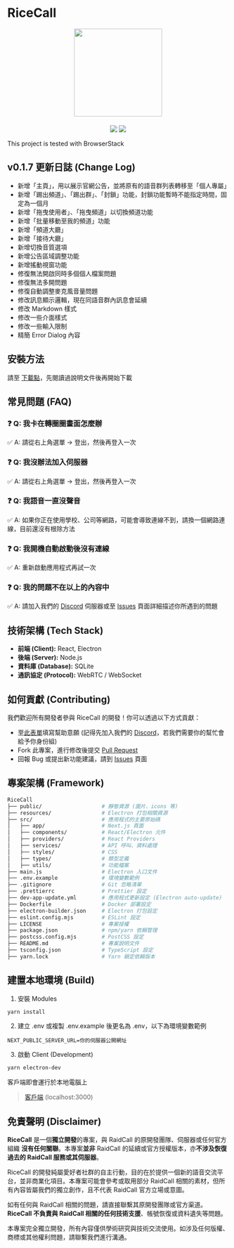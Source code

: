 # RiceCall

<div align="center">
  <img src="https://github.com/user-attachments/assets/74f23cae-f3aa-4deb-bbd1-72290d9193f3" width="200px" align="center">
  <div height="20px">　</div>
  <div>
    <img src="https://img.shields.io/badge/Join-Discord-blue?logo=discord&link=https%3A%2F%2Fdiscord.gg%2FadCWzv6wwS"/>
    <img src="https://img.shields.io/badge/Latest-v0.1.7-green"/>
  </div>
</div>

This project is tested with BrowserStack

## v0.1.7 更新日誌 (Change Log)

- 新增「主頁」，用以展示官網公告，並將原有的語音群列表轉移至「個人專屬」
- 新增「踢出頻道」、「踢出群」、「封鎖」功能，封鎖功能暫時不能指定時間，固定為一個月
- 新增「拖曳使用者」、「拖曳頻道」以切換頻道功能
- 新增「批量移動至我的頻道」功能
- 新增「頻道大廳」
- 新增「接待大廳」
- 新增切換音質選項
- 新增公告區域調整功能
- 新增搖動視窗功能
- 修復無法開啟同時多個個人檔案問題
- 修復無法多開問題
- 修復自動調整麥克風音量問題
- 修改訊息顯示邏輯，現在同語音群內訊息會延續
- 修改 Markdown 樣式
- 修改一些介面樣式
- 修改一些輸入限制
- 精簡 Error Dialog 內容

## 安裝方法

請至 [下載點](https://github.com/NerdyHomeReOpen/RiceCall/releases/latest)，先閱讀過說明文件後再開始下載

## 常見問題 (FAQ)

### :question: Q: 我卡在轉圈圈畫面怎麼辦

:white_check_mark: A: 請從右上角選單 -> 登出，然後再登入一次

### :question: Q: 我沒辦法加入伺服器

:white_check_mark: A: 請從右上角選單 -> 登出，然後再登入一次

### :question: Q: 我語音一直沒聲音

:white_check_mark: A: 如果你正在使用學校、公司等網路，可能會導致連線不到，請換一個網路連線，目前還沒有根除方法

### :question: Q: 我開機自動啟動後沒有連線

:white_check_mark: A: 重新啟動應用程式再試一次

### :question: Q: 我的問題不在以上的內容中

:white_check_mark: A: 請加入我們的 [Discord](https://discord.gg/adCWzv6wwS) 伺服器或至 [Issues](https://github.com/NerdyHomeReOpen/RiceCall/issues) 頁面詳細描述你所遇到的問題

## 技術架構 (Tech Stack)

- **前端 (Client):** React, Electron
- **後端 (Server):** Node.js
- **資料庫 (Database):** SQLite
- **通訊協定 (Protocol):** WebRTC / WebSocket

## 如何貢獻 (Contributing)

我們歡迎所有開發者參與 RiceCall 的開發！你可以透過以下方式貢獻：

- 至[此表單](https://forms.gle/ZowwAS22dGpKkGcZ8)填寫幫助意願 (記得先加入我們的 [Discord](https://discord.gg/adCWzv6wwS)，若我們需要你的幫忙會給予你身份組)
- Fork 此專案，進行修改後提交 [Pull Request](https://github.com/NerdyHomeReOpen/RiceCall/pulls)
- 回報 Bug 或提出新功能建議，請到 [Issues](https://github.com/NerdyHomeReOpen/RiceCall/issues) 頁面

## 專案架構 (Framework)

```bash
RiceCall
├── public/                   # 靜態資源 (圖片、icons 等)
├── resources/                # Electron 打包相關資源
├── src/                      # 應用程式的主要原始碼
│   ├── app/                  # Next.js 頁面
│   ├── components/           # React/Electron 元件
│   ├── providers/            # React Providers
│   ├── services/             # API 呼叫、資料處理
│   ├── styles/               # CSS
│   ├── types/                # 類型定義
│   ├── utils/                # 功能檔案
├── main.js                   # Electron 入口文件
├── .env.example              # 環境變數範例
├── .gitignore                # Git 忽略清單
├── .prettierrc               # Prettier 設定
├── dev-app-update.yml        # 應用程式更新設定 (Electron auto-update)
├── Dockerfile                # Docker 部署設定
├── electron-builder.json     # Electron 打包設定
├── eslint.config.mjs         # ESLint 設定
├── LICENSE                   # 專案授權
├── package.json              # npm/yarn 依賴管理
├── postcss.config.mjs        # PostCSS 設定
├── README.md                 # 專案說明文件
├── tsconfig.json             # TypeScript 設定
├── yarn.lock                 # Yarn 鎖定依賴版本
```

## 建置本地環境 (Build)

1. 安裝 Modules

```bash
yarn install
```

2. 建立 .env 或複製 .env.example 後更名為 .env，以下為環境變數範例

```env
NEXT_PUBLIC_SERVER_URL=你的伺服器公開網址
```

3. 啟動 Client (Development)

```bash
yarn electron-dev
```

客戶端即會運行於本地電腦上

> [客戶端](localhost:3000) (localhost:3000)

## 免責聲明 (Disclaimer)

**RiceCall** 是一個**獨立開發**的專案，與 RaidCall 的原開發團隊、伺服器或任何官方組織 **沒有任何關聯**。本專案**並非** RaidCall 的延續或官方授權版本，亦**不涉及恢復過去的 RaidCall 服務或其伺服器**。

RiceCall 的開發純屬愛好者社群的自主行動，目的在於提供一個新的語音交流平台，並非商業化項目。本專案可能會參考或取用部分 RaidCall 相關的素材，但所有內容皆屬我們的獨立創作，且不代表 RaidCall 官方立場或意圖。

如有任何與 RaidCall 相關的問題，請直接聯繫其原開發團隊或官方渠道。**RiceCall 不負責與 RaidCall 相關的任何技術支援**、帳號恢復或資料遺失等問題。

本專案完全獨立開發，所有內容僅供學術研究與技術交流使用。如涉及任何版權、商標或其他權利問題，請聯繫我們進行溝通。
